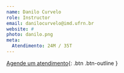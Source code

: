 ```yaml
---
name: Danilo Curvelo
role: Instructor
email: danilocurvelo@imd.ufrn.br
website: #
photo: danilo.png
meta:
  Atendimento: 24M / 35T
---
```


[Agende um atendimento](mailto:danilocurvelo@imd.ufrn.br){: .btn .btn-outline }